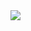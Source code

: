 <div>
<img src="https://github-readme-stats.vercel.app/api/top-langs/?username=lnknite&layout=compact" />
</div>
